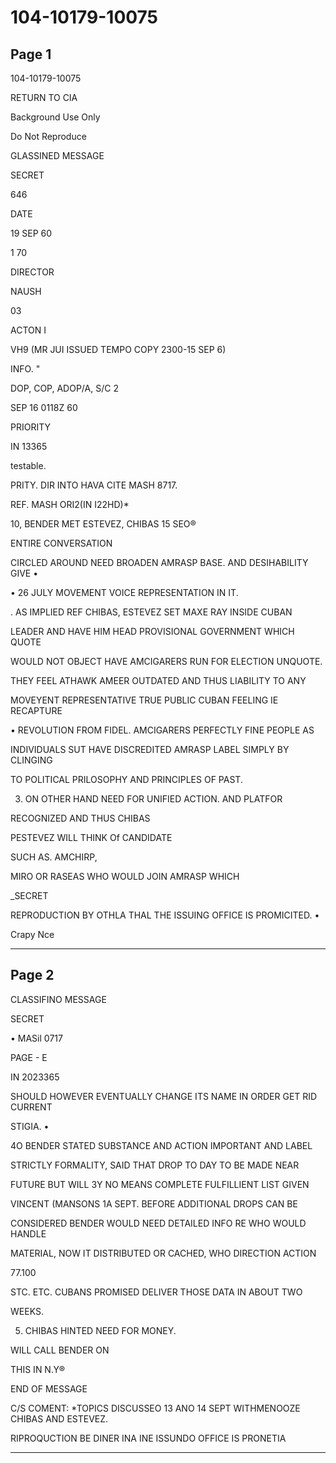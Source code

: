 # 104-10179-10075

## Page 1

104-10179-10075

RETURN TO CIA

Background Use Only

Do Not Reproduce

GLASSINED MESSAGE

SECRET

646

DATE

19 SEP 60

1 70

DIRECTOR

NAUSH

03

ACTON I

VH9 (MR JUI ISSUED TEMPO COPY 2300-15 SEP 6)

INFO. "

DOP, COP, ADOP/A, S/C 2

SEP 16 0118Z 60

PRIORITY

IN 13365

testable.

PRITY. DIR INTO HAVA CITE MASH 8717.

REF. MASH ORI2(IN I22HD)*

10, BENDER MET ESTEVEZ, CHIBAS 15 SEO®

ENTIRE CONVERSATION

CIRCLED AROUND NEED BROADEN AMRASP BASE. AND DESIHABILITY GIVE •

• 26 JULY MOVEMENT VOICE REPRESENTATION IN IT.

. AS IMPLIED REF CHIBAS, ESTEVEZ SET MAXE RAY INSIDE CUBAN

LEADER AND HAVE HIM HEAD PROVISIONAL GOVERNMENT WHICH QUOTE

WOULD NOT OBJECT HAVE AMCIGARERS RUN FOR ELECTION UNQUOTE.

THEY FEEL ATHAWK AMEER OUTDATED AND THUS LIABILITY TO ANY

MOVEYENT REPRESENTATIVE TRUE PUBLIC CUBAN FEELING IE RECAPTURE

• REVOLUTION FROM FIDEL. AMCIGARERS PERFECTLY FINE PEOPLE AS

INDIVIDUALS SUT HAVE DISCREDITED AMRASP LABEL SIMPLY BY CLINGING

TO POLITICAL PRILOSOPHY AND PRINCIPLES OF PAST.

3. ON OTHER HAND NEED FOR UNIFIED ACTION. AND PLATFOR

RECOGNIZED AND THUS CHIBAS

PESTEVEZ WILL THINK Of CANDIDATE

SUCH AS. AMCHIRP,

MIRO OR RASEAS WHO WOULD JOIN AMRASP WHICH

_SECRET

REPRODUCTION BY OTHLA THAL THE ISSUING OFFICE IS PROMICITED. •

Crapy Nce

---

## Page 2

CLASSIFINO MESSAGE

SECRET

• MASil 0717

PAGE - E

IN 2023365

SHOULD HOWEVER EVENTUALLY CHANGE ITS NAME IN ORDER GET RID CURRENT

STIGIA. •

4O BENDER STATED SUBSTANCE AND ACTION IMPORTANT AND LABEL

STRICTLY FORMALITY, SAID THAT DROP TO DAY TO BE MADE NEAR

FUTURE BUT WILL 3Y NO MEANS COMPLETE FULFILLIENT LIST GIVEN

VINCENT (MANSONS 1A SEPT. BEFORE ADDITIONAL DROPS CAN BE

CONSIDERED BENDER WOULD NEED DETAILED INFO RE WHO WOULD HANDLE

MATERIAL, NOW IT DISTRIBUTED OR CACHED, WHO DIRECTION ACTION

77.100

STC. ETC. CUBANS PROMISED DELIVER THOSE DATA IN ABOUT TWO

WEEKS.

5. CHIBAS HINTED NEED FOR MONEY.

WILL CALL BENDER ON

THIS IN N.Y®

END OF MESSAGE

C/S COMENT: *TOPICS DISCUSSEO 13 ANO 14 SEPT WITHMENOOZE CHIBAS AND ESTEVEZ.

RIPROQUCTION BE DINER INA INE ISSUNDO OFFICE IS PRONETIA

---

